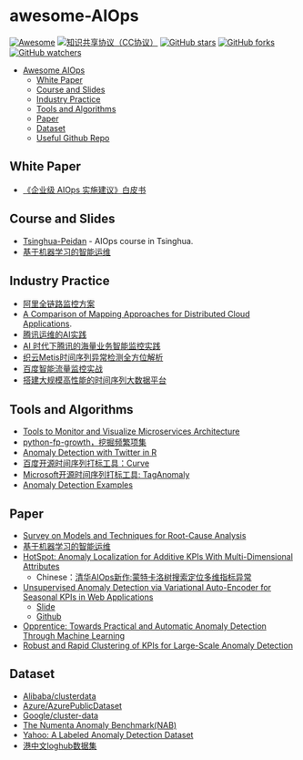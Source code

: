 # awesome-AIOps
[![Awesome](https://awesome.re/badge.svg)](https://awesome.re)
[![知识共享协议（CC协议）](https://img.shields.io/badge/License-Creative%20Commons-DC3D24.svg)](https://creativecommons.org/licenses/by-nc-sa/4.0/deed.zh)
[![GitHub stars](https://img.shields.io/github/stars/linjinjin123/awesome-AIOps.svg?style=flat&label=Star)](https://github.com/linjinjin123/awesome-AIOps/stargazers)
[![GitHub forks](https://img.shields.io/github/forks/linjinjin123/awesome-AIOps.svg?style=flat&label=Fork)](https://github.com/linjinjin123/awesome-AIOps/fork)
[![GitHub watchers](https://img.shields.io/github/watchers/linjinjin123/awesome-AIOps.svg?style=flat&label=Watch)](https://github.com/linjinjin123/awesome-AIOps/watchers)

- [Awesome AIOps](#awesome-AIOps)
    - [White Paper](#white-paper)
    - [Course and Slides](#course-and-slides)
    - [Industry Practice](#industry-practice)
    - [Tools and Algorithms](#tools-and-algorithms)
    - [Paper](#paper)
    - [Dataset](#dataset)
    - [Useful Github Repo](#useful-github-repo)
    
## White Paper
* [《企业级 AIOps 实施建议》白皮书](https://www.rizhiyi.com/assets/docs/AIOps.pdf)

## Course and Slides
* [Tsinghua-Peidan](http://netman.ai/courses/advanced-network-management-spring2018-syllabus/) - AIOps course in Tsinghua.
* [基于机器学习的智能运维](http://netman.ai/wp-content/uploads/2016/12/%E5%9F%BA%E4%BA%8E%E6%9C%BA%E5%99%A8%E5%AD%A6%E4%B9%A0%E7%9A%84%E6%99%BA%E8%83%BD%E8%BF%90%E7%BB%B4v1.6.pdf)

## Industry Practice
* [阿里全链路监控方案](https://mp.weixin.qq.com/s/DJhJKD4TCDgSwyLZbSotKg)
* [A Comparison of Mapping Approaches for Distributed Cloud Applications](https://blog.netsil.com/a-comparison-of-mapping-approaches-for-distributed-cloud-applications-52be1f61d293).
* [腾讯运维的AI实践](https://myslide.cn/slides/8935)
* [AI 时代下腾讯的海量业务智能监控实践](https://cloud.tencent.com/developer/article/1039354)
* [织云Metis时间序列异常检测全方位解析](https://ppt.geekbang.org/slide/show?cid=30&pid=1595)
* [百度智能流量监控实战](https://ppt.geekbang.org/slide/show?cid=30&pid=1548)
* [搭建大规模高性能的时间序列大数据平台](https://ppt.geekbang.org/list/assz2018)

## Tools and Algorithms
* [Tools to Monitor and Visualize Microservices Architecture](https://www.programmableweb.com/news/tools-to-monitor-and-visualize-microservices-architecture/analysis/2016/12/14)
* [python-fp-growth，挖掘频繁项集](https://github.com/enaeseth/python-fp-growth)
* [Anomaly Detection with Twitter in R](https://github.com/twitter/AnomalyDetection)
* [百度开源时间序列打标工具：Curve](https://github.com/baidu/Curve)
* [Microsoft开源时间序列打标工具: TagAnomaly](https://github.com/Microsoft/TagAnomaly)
* [Anomaly Detection Examples](https://github.com/shubhomoydas/ad_examples)

## Paper
* [Survey on Models and Techniques for Root-Cause Analysis](https://arxiv.org/pdf/1701.08546.pdf)
* [基于机器学习的智能运维](http://netman.ai/wp-content/uploads/2018/04/peidan.pdf)
* [HotSpot: Anomaly Localization for Additive KPIs With Multi-Dimensional Attributes](http://netman.ai/wp-content/uploads/2018/03/sunyq_IEEEAccess_HotSpot.pdf)
    * Chinese：[清华AIOps新作:蒙特卡洛树搜索定位多维指标异常](https://mp.weixin.qq.com/s/Kj309bzifIv4j80nZbGVZw)
* [Unsupervised Anomaly Detection via Variational Auto-Encoder for Seasonal KPIs in Web Applications](https://arxiv.org/pdf/1802.03903.pdf)
    * [Slide](http://netman.ai/wp-content/uploads/2018/05/www2018-slide.pdf)
    * [Github](https://github.com/haowen-xu/donut)
* [Opprentice: Towards Practical and Automatic Anomaly Detection Through Machine Learning](http://conferences2.sigcomm.org/imc/2015/papers/p211.pdf)
* [Robust and Rapid Clustering of KPIs for Large-Scale Anomaly Detection](http://netman.ai/~peidan/ANM2018/8.DependencyDiscovery/LectureCoverage/2018IWQOS_ROCKA.pdf)

## Dataset
* [Alibaba/clusterdata](https://github.com/alibaba/clusterdata)
* [Azure/AzurePublicDataset](https://github.com/Azure/AzurePublicDataset)
* [Google/cluster-data](https://github.com/google/cluster-data)
* [The Numenta Anomaly Benchmark(NAB)](https://github.com/numenta/NAB)
* [Yahoo: A Labeled Anomaly Detection Dataset](https://webscope.sandbox.yahoo.com/catalog.php?datatype=s&did=70)
* [港中文loghub数据集](https://github.com/logpai/loghub)
